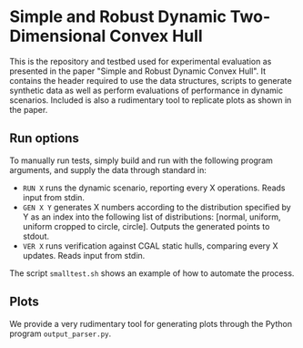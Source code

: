 # Simple and Robust Dynamic Two-Dimensional Convex Hull

This is the repository and testbed used for experimental evaluation as presented in the paper "Simple and Robust Dynamic Convex Hull".
It contains the header required to use the data structures, scripts to generate synthetic data as well as perform evaluations of performance in dynamic scenarios. Included is also a rudimentary tool to replicate plots as shown in the paper.

## Run options

To manually run tests, simply build and run with the following program arguments, and supply the data through standard in:

- `RUN X` runs the dynamic scenario, reporting every X operations. Reads input from stdin.
- `GEN X Y` generates X numbers according to the distribution specified by Y as an index into the following list of distributions: \[normal, uniform, uniform cropped to circle, circle\]. Outputs the generated points to stdout.
- `VER X` runs verification against CGAL static hulls, comparing every X updates. Reads input from stdin.

The script `smalltest.sh` shows an example of how to automate the process.

## Plots

We provide a very rudimentary tool for generating plots through the Python program `output_parser.py`.